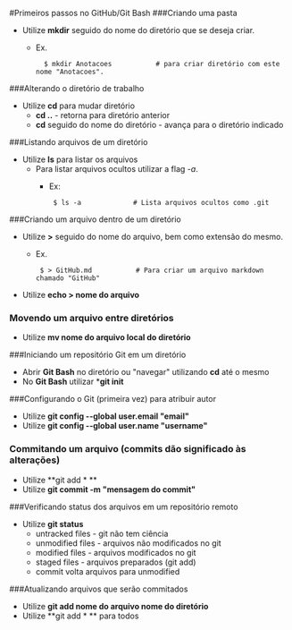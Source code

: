 #Primeiros passos no GitHub/Git Bash
###Criando uma pasta

- Utilize **mkdir** seguido do nome do diretório que se deseja criar.
	- Ex.
		
			$ mkdir Anotacoes 			# para criar diretório com este nome "Anotacoes".

###Alterando o diretório de trabalho

 - Utilize **cd** para mudar diretório
 	- **cd ..** - retorna para diretório anterior
 	- **cd** seguido do nome do diretório - avança para o diretório indicado

###Listando arquivos de um diretório
 - Utilize **ls** para listar os arquivos
	 - Para listar arquivos ocultos utilizar a flag *-a*. 
		 - Ex:
		 
		 		$ ls -a				# Lista arquivos ocultos como .git

###Criando um arquivo dentro de um diretório
 - Utilize **>** seguido do nome do arquivo, bem como extensão do mesmo.
	 - Ex. 
	 	
			$ > GitHub.md 			# Para criar um arquivo markdown chamado "GitHub"
 - Utilize **echo > nome do arquivo**

### Movendo um arquivo entre diretórios
 - Utilize **mv nome do arquivo local do diretório**
 
###Iniciando um repositório Git em um diretório
 - Abrir **Git Bash** no diretório ou "navegar" utilizando **cd** até o mesmo
 - No **Git Bash** utilizar ***git init** 

###Configurando o Git (primeira vez) para atribuir autor
 - Utilize **git config --global user.email "email"**
 - Utilize **git config --global user.name "username"**

### Commitando um arquivo (commits dão significado às alterações)
 - Utilize **git add * **
 - Utilize **git commit -m "mensagem do commit"**

###Verificando status dos arquivos em um repositório remoto
 - Utilize **git status**
	 - untracked files - git não tem ciência
	 - unmodified files - arquivos não modificados no git
	 - modified files - arquivos modificados no git
	 - staged files - arquivos preparados (git add)
	 - commit volta arquivos para unmodified

###Atualizando arquivos que serão commitados
 - Utilize **git add nome do arquivo nome do diretório**
 - Utilize **git add * ** para todos

